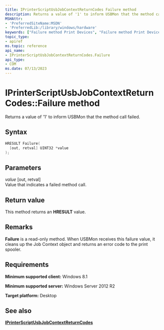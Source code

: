 ```yaml
---
title: IPrinterScriptUsbJobContextReturnCodes Failure method
description: Returns a value of '1' to inform USBMon that the method call failed.
MSHAttr:
- 'PreferredSiteName:MSDN'
- 'PreferredLib:/library/windows/hardware'
keywords: ["Failure method Print Devices", "Failure method Print Devices , IPrinterScriptUsbJobContextReturnCodes interface", "IPrinterScriptUsbJobContextReturnCodes interface Print Devices , Failure method"]
topic_type:
- apiref
ms.topic: reference
api_name:
- IPrinterScriptUsbJobContextReturnCodes.Failure
api_type:
- COM
ms.date: 07/13/2023
---
```


# IPrinterScriptUsbJobContextReturnCodes::Failure method

Returns a value of '1' to inform USBMon that the method call failed.

## Syntax

```cpp
HRESULT Failure(
  [out, retval] UINT32 *value
);
```

## Parameters

*value* \[out, retval\]  
Value that indicates a failed method call.

## Return value

This method returns an **HRESULT** value.

## Remarks

**Failure** is a read-only method. When USBMon receives this failure value, it cleans up the Job Context object and returns an error code to the print spooler.

## Requirements

**Minimum supported client:** Windows 8.1

**Minimum supported server:** Windows Server 2012 R2

**Target platform:** Desktop

## See also

[**IPrinterScriptUsbJobContextReturnCodes**](iprinterscriptusbjobcontextreturncodes.md)
